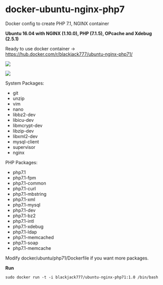 # docker-ubuntu-nginx-php7
Docker config to create PHP 7.1, NGINX container

**Ubuntu 16.04  with NGINX (1.10.0), PHP (7.1.5), OPcache and Xdebug (2.5.1)**


Ready to use docker container -> https://hub.docker.com/r/blackjack777/ubuntu-nginx-php71/

[![](https://images.microbadger.com/badges/image/blackjack777/ubuntu-nginx-php71:1.0.svg)](https://microbadger.com/images/blackjack777/ubuntu-nginx-php71:1.0 "Get your own image badge on microbadger.com")

[![](https://images.microbadger.com/badges/version/blackjack777/ubuntu-nginx-php71:1.0.svg)](https://microbadger.com/images/blackjack777/ubuntu-nginx-php71:1.0 "Get your own version badge on microbadger.com")

System Packages:
* git
* unzip
* vim
* nano
* libbz2-dev
* libicu-dev
* libmcrypt-dev
* libzip-dev
* libxml2-dev
* mysql-client
* supervisor
* nginx

PHP Packages:
* php7.1
* php7.1-fpm
* php7.1-common
* php7.1-curl
* php7.1-mbstring
* php7.1-xml
* php7.1-mysql
* php7.1-dev
* php7.1-bz2
* php7.1-intl
* php7.1-xdebug
* php7.1-ldap
* php7.1-memcached
* php7.1-soap
* php7.1-memcache

Modify docker/ubuntu/php71/Dockerfile if you want more packages.

**Run**

    sudo docker run -t -i blackjack777/ubuntu-nginx-php71:1.0 /bin/bash